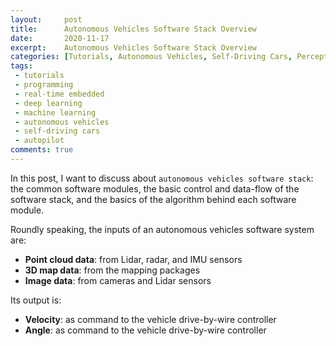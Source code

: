 ```yaml
---
layout:     post
title:      Autonomous Vehicles Software Stack Overview
date:       2020-11-17
excerpt:    Autonomous Vehicles Software Stack Overview
categories: [Tutorials, Autonomous Vehicles, Self-Driving Cars, Perception, Localization, Motion Planning, Control, Real-time Embedded Programming]
tags:
 - tutorials
 - programming
 - real-time embedded
 - deep learning
 - machine learning
 - autonomous vehicles
 - self-driving cars
 - autopilot
comments: true
---
```


In this post, I want to discuss about `autonomous vehicles software stack`: the common software modules, the basic control and data-flow of the software stack, and the basics of the algorithm behind each software module.

Roundly speaking, the inputs of an autonomous vehicles software system are:
* __Point cloud data__: from Lidar, radar, and IMU sensors
* __3D map data__: from the mapping packages
* __Image data__: from cameras and Lidar sensors

Its output is:
* __Velocity__: as command to the vehicle drive-by-wire controller
* __Angle__: as command to the vehicle drive-by-wire controller
